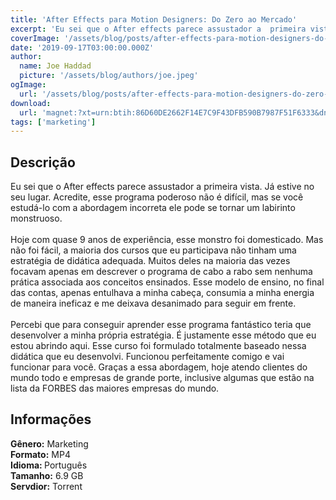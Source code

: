 ```yaml
---
title: 'After Effects para Motion Designers: Do Zero ao Mercado'
excerpt: 'Eu sei que o After effects parece assustador a  primeira vista. Já estive no seu lugar. Acredite, esse programa poderoso não é difícil, mas se você estudá-lo com a abordagem incorreta ele pode se tornar um labirinto monstruoso.Hoje com quase 9 anos de experiência, esse monstro fo'
coverImage: '/assets/blog/posts/after-effects-para-motion-designers-do-zero-ao-mercado.jpg'
date: '2019-09-17T03:00:00.000Z'
author:
  name: Joe Haddad
  picture: '/assets/blog/authors/joe.jpeg'
ogImage:
  url: '/assets/blog/posts/after-effects-para-motion-designers-do-zero-ao-mercado.jpg'
download:
  url: 'magnet:?xt=urn:btih:86D60DE2662F14E7C9F43DFB590B7987F51F6333&dn=After%20Effects%20para%20Motion%20designers%20Do%20zero%20ao%20mercado%20-%20Yogo%20Costa&tr=udp%3a%2f%2ftracker.openbittorrent.com%3a1337%2fannounce&tr=udp%3a%2f%2ftracker.opentrackr.org%3a1337%2fannounce'
tags: ['marketing']
---
```

<h2>Descrição</h2>
<p></p><p>Eu sei que o After effects parece assustador a  primeira vista. Já estive no seu lugar. Acredite, esse programa poderoso não é difícil, mas se você estudá-lo com a abordagem incorreta ele pode se tornar um labirinto monstruoso.<br/><br/>Hoje com quase 9 anos de experiência, esse monstro foi domesticado. Mas não foi fácil, a maioria dos cursos que eu participava não tinham uma estratégia de didática adequada. Muitos deles na maioria das vezes focavam apenas em descrever o programa de cabo a rabo sem nenhuma prática associada aos conceitos ensinados. Esse modelo de ensino, no final das contas, apenas entulhava a minha cabeça, consumia a minha energia de maneira ineficaz e me deixava desanimado para seguir em frente.<br/><br/>Percebi que para conseguir aprender esse programa fantástico teria que desenvolver a minha própria estratégia. É justamente esse método que eu estou abrindo aqui. Esse curso foi formulado totalmente baseado nessa didática que eu desenvolvi. Funcionou perfeitamente comigo e vai funcionar para você. Graças a essa abordagem, hoje atendo clientes do mundo todo e empresas de grande porte, inclusive algumas que estão na lista da FORBES das maiores empresas do mundo.</p><h2>Informações</h2><p><strong>Gênero:</strong> Marketing<br/><strong>Formato:</strong> MP4<br/><strong>Idioma: </strong>Português<br/><strong>Tamanho:</strong> 6.9 GB<br/><strong>Servdior:</strong> Torrent</p>